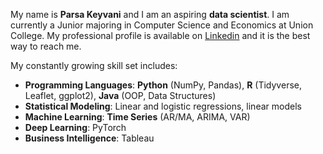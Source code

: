 My name is **Parsa Keyvani** and I am an aspiring **data scientist**. I am currently a Junior majoring in Computer Science and Economics at Union College. 
My professional profile is available on [Linkedin](https://www.linkedin.com/in/parsa-keyvani/) and it is the best way to reach me. 

My constantly growing skill set includes: 
* **Programming Languages**: **Python** (NumPy, Pandas), **R** (Tidyverse, Leaflet, ggplot2), **Java** (OOP, Data Structures) 
* **Statistical Modeling**: Linear and logistic regressions, linear models
* **Machine Learning**: **Time Series** (AR/MA, ARIMA, VAR)
* **Deep Learning**: PyTorch
* **Business Intelligence**: Tableau
            
